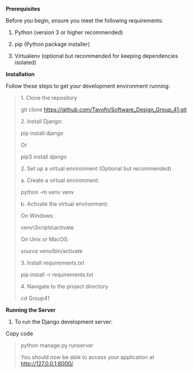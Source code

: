 **Prerequisites**

Before you begin, ensure you meet the following requirements:

1.  Python (version 3 or higher recommended)

2.  pip (Python package installer)

3.  Virtualenv (optional but recommended for keeping dependencies
    isolated)

**Installation**

Follow these steps to get your development environment running:

> 1\. Clone the repository
>
> git clone <https://github.com/Tavofn/Software_Design_Group_41.git>
>
> 2\. Install Django:
>
> pip install django
>
> Or
>
> pip3 install django
>
> 2\. Set up a virtual environment (Optional but recommended)
>
> a\. Create a virtual environment:
>
> python -m venv venv
>
> b\. Activate the virtual environment:
>
> On Windows:
>
> venv\\Scripts\\activate
>
> On Unix or MacOS:
>
> source venv/bin/activate
>
> 3\. Install requirements.txt
> 
> pip install -r requirements.txt 
>
> 4\. Navigate to the project directory
>
> cd Group41

**Running the Server**

1.  To run the Django development server:

Copy code

> python manage.py runserver
>
> You should now be able to access your application at
> http://127.0.0.1:8000/.

